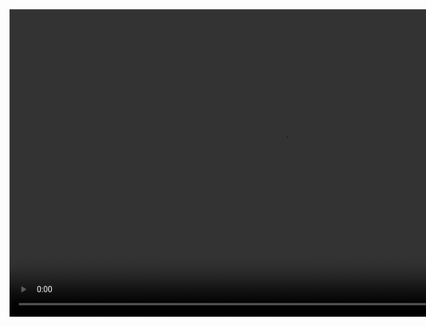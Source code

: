 <!DOCTYPE html>
<html>
	<head>
		<meta charset="utf-8" />
		<meta http-equiv="x-ua-compatible" content="ie=edge,chrome=1">
		<link href="./css/video-js.min.css" rel="stylesheet">
		<script src="./js/video.min.js"></script>
		<script type="text/javascript" src="/js/jquery.min.js"></script>
	</head>
	<body>
		<div>
			<video id='myvideo' width=960 height=540 class="video-js vjs-default-skin" controls>
			    <!-- hls直播源地址：CCTV1高清 -->
			    <source src="http://ivi.bupt.edu.cn/hls/cctv1hd.m3u8">    
			</video>
		</div>
		<script> 
		    var player = videojs('myvideo', {}, function(){console.log('videojs播放器初始化成功')})
		    player.play();
		</script>
	</body>
</html>